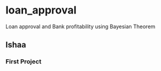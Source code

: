 # loan_approval
Loan approval and Bank profitability using Bayesian Theorem 
## Ishaa
### First Project 
